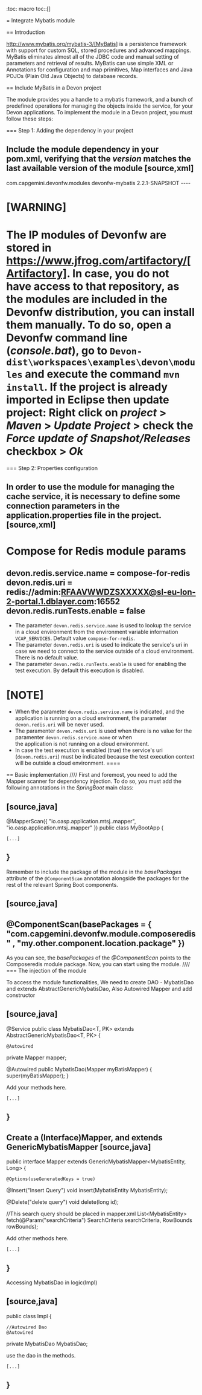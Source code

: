  :toc: macro
toc::[]

= Integrate Mybatis module

== Introduction

http://www.mybatis.org/mybatis-3/[MyBatis]  is a persistence framework with support for custom SQL, stored procedures and advanced mappings. MyBatis eliminates almost all of the JDBC code and manual setting of parameters and retrieval of results. MyBatis can use simple XML or Annotations for configuration and map primitives, Map interfaces and Java POJOs (Plain Old Java Objects) to database records.

== Include MyBatis in a Devon project

The module provides you a handle to a mybatis framework, and a bunch of predefined operations for managing the objects inside the service, for your Devon applications.
To implement the module in a Devon project, you must follow these steps:

=== Step 1: Adding the dependency in your project

Include the module dependency in your pom.xml, verifying that the _version_ matches the last available version of the module
[source,xml]
----
<dependency>
  <groupId>com.capgemini.devonfw.modules</groupId>
  <artifactId>devonfw-mybatis</artifactId>
  <version>2.2.1-SNAPSHOT</version>
</dependency>
----

[WARNING]
====
The IP modules of Devonfw are stored in https://www.jfrog.com/artifactory/[Artifactory]. In case, you do not have access to that repository, as the modules are included in the Devonfw distribution, you can install them manually. To do so, open a Devonfw command line (_console.bat_), go to `Devon-dist\workspaces\examples\devon\modules` and execute the command `mvn install`.
If the project is already imported in Eclipse then update project: Right click on _project_ > _Maven_ > _Update Project_ > check the _Force update of Snapshot/Releases_ checkbox > _Ok_
====

=== Step 2: Properties configuration

In order to use the module for managing the cache service, it is necessary to define some connection parameters in the application.properties file in the project.
[source,xml]
----
# Compose for Redis module params
devon.redis.service.name = compose-for-redis
devon.redis.uri = redis://admin:RFAAVWWDZSXXXXX@sl-eu-lon-2-portal.1.dblayer.com:16552
devon.redis.runTests.enable = false
----

- The parameter `devon.redis.service.name` is used to lookup the service in a cloud environment from the environment variable information `VCAP_SERVICES`. Default value `compose-for-redis`.
- The parameter `devon.redis.uri` is used to indicate the service's uri in case we need to connect to the service outside of a cloud environment. There is no default value.
- The parameter `devon.redis.runTests.enable` is used for enabling the test execution. By default this execution is disabled. 

[NOTE]
====
- When the parameter `devon.redis.service.name` is indicated, and the application is running on a cloud environment, the parameter `devon.redis.uri` will be never used. 
- The paramenter `devon.redis.uri` is used when there is no value for the paramenter `devon.redis.service.name` or when  
 the application is not running on a cloud environment.
- In case the test execution is enabled (true) the service's uri (`devon.redis.uri`) must be indicated because the test execution context will be outside a cloud environment.
====

== Basic implementation
////
First and foremost, you need to add the Mapper scanner for dependency injection. To do so, you must add the following annotations in the _SpringBoot_ main class:

[source,java]
----
@MapperScan({ "io.oasp.application.mtsj.<component name>.mapper", "io.oasp.application.mtsj.<component name>.mapper" })
public class MyBootApp {

    [...]
}
----

Remember to include the package of the module in the _basePackages_ attribute of the `@ComponentScan` annotation alongside the packages for the rest of the relevant Spring Boot components.

[source,java]
----
@ComponentScan(basePackages = { "com.capgemini.devonfw.module.composeredis" , "my.other.component.location.package" })
----

As you can see, the _basePackages_ of the _@ComponentScan_ points to the Composeredis module package. Now, you can start using the module.
////
=== The injection of the module

To access the module functionalities, We need to create DAO - <Component>MybatisDao and extends AbstractGenericMybatisDao, Also Autowired Mapper and add constructor

[source,java]
----
@Service
public class <Component>MybatisDao<T, PK> extends AbstractGenericMybatisDao<T, PK> {

    @Autowired
  private <Component>Mapper mapper;
  
   @Autowired
  public <Component>MybatisDao(<Component>Mapper myBatisMapper) {
    super(myBatisMapper);
  }
  
  Add your methods here.

    [...]

}
----

Create a (Interface)Mapper, and extends GenericMybatisMapper
[source,java]
----
public interface <Component>Mapper extends GenericMybatisMapper<<Component>MybatisEntity, Long> {

    @Options(useGeneratedKeys = true)
  @Insert("Insert Query")
  void insert(<Component>MybatisEntity <Component>MybatisEntity);
  
  @Delete("delete query")
  void delete(long id);
 
 //This search query should be placed in mapper.xml
List<<component>MybatisEntity> fetch(@Param("searchCriteria") SearchCriteria searchCriteria, RowBounds rowBounds); 
  
  Add other methods here.

    [...]

}
----
Accessing <Component>MybatisDao in logic(<component>Impl)

[source,java]
----
public class <Component>Impl {

	//Autowired Dao
    @Autowired
  private <Component>MybatisDao <Component>MybatisDao;

  
  use the dao in the methods.

    [...]

}
----
